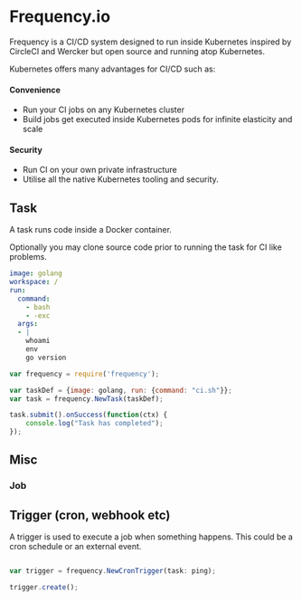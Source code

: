# Frequency.io

Frequency is a CI/CD system designed to run inside Kubernetes inspired by
CircleCI and Wercker but open source and running atop Kubernetes.

Kubernetes offers many advantages for CI/CD such as:

#### Convenience

* Run your CI jobs on any Kubernetes cluster
* Build jobs get executed inside Kubernetes pods for infinite elasticity and scale

#### Security

* Run CI on your own private infrastructure
* Utilise all the native Kubernetes tooling and security.

## Task

A task runs code inside a Docker container. 

Optionally you may clone source code prior to running the task for CI like problems.

```yaml
image: golang
workspace: /
run:
  command:
    - bash
    - -exc
  args:
  - |
    whoami
    env
    go version
```

```javascript
var frequency = require('frequency');

var taskDef = {image: golang, run: {command: "ci.sh"}};
var task = frequency.NewTask(taskDef);

task.submit().onSuccess(function(ctx) {
    console.log("Task has completed");
});
```

## Misc

### Job

## Trigger (cron, webhook etc)

A trigger is used to execute a job when something happens. This could be a cron schedule or an external event.

```javascript

var trigger = frequency.NewCronTrigger(task: ping);

trigger.create();
```

